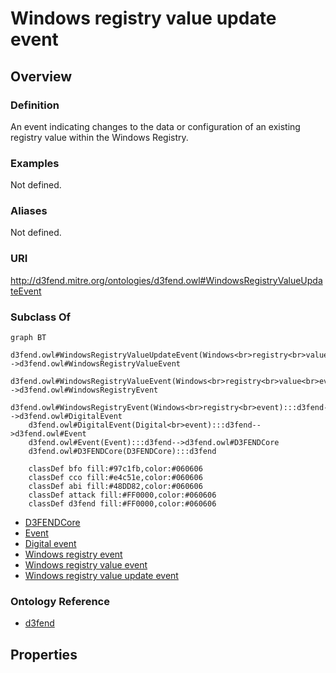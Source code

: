 # Windows registry value update event

## Overview

### Definition
An event indicating changes to the data or configuration of an existing registry value within the Windows Registry.

### Examples
Not defined.

### Aliases
Not defined.

### URI
http://d3fend.mitre.org/ontologies/d3fend.owl#WindowsRegistryValueUpdateEvent

### Subclass Of
```mermaid
graph BT
    d3fend.owl#WindowsRegistryValueUpdateEvent(Windows<br>registry<br>value<br>update<br>event):::d3fend-->d3fend.owl#WindowsRegistryValueEvent
    d3fend.owl#WindowsRegistryValueEvent(Windows<br>registry<br>value<br>event):::d3fend-->d3fend.owl#WindowsRegistryEvent
    d3fend.owl#WindowsRegistryEvent(Windows<br>registry<br>event):::d3fend-->d3fend.owl#DigitalEvent
    d3fend.owl#DigitalEvent(Digital<br>event):::d3fend-->d3fend.owl#Event
    d3fend.owl#Event(Event):::d3fend-->d3fend.owl#D3FENDCore
    d3fend.owl#D3FENDCore(D3FENDCore):::d3fend
    
    classDef bfo fill:#97c1fb,color:#060606
    classDef cco fill:#e4c51e,color:#060606
    classDef abi fill:#48DD82,color:#060606
    classDef attack fill:#FF0000,color:#060606
    classDef d3fend fill:#FF0000,color:#060606
```

- [D3FENDCore](/docs/ontology/reference/model/D3FENDCore/D3FENDCore.md)
- [Event](/docs/ontology/reference/model/D3FENDCore/Event/Event.md)
- [Digital event](/docs/ontology/reference/model/D3FENDCore/Event/Digital%20event/Digital%20event.md)
- [Windows registry event](/docs/ontology/reference/model/D3FENDCore/Event/Digital%20event/Windows%20registry%20event/Windows%20registry%20event.md)
- [Windows registry value event](/docs/ontology/reference/model/D3FENDCore/Event/Digital%20event/Windows%20registry%20event/Windows%20registry%20value%20event/Windows%20registry%20value%20event.md)
- [Windows registry value update event](/docs/ontology/reference/model/D3FENDCore/Event/Digital%20event/Windows%20registry%20event/Windows%20registry%20value%20event/Windows%20registry%20value%20update%20event/Windows%20registry%20value%20update%20event.md)


### Ontology Reference
- [d3fend](http://d3fend.mitre.org/ontologies/d3fend.owl#)

## Properties
